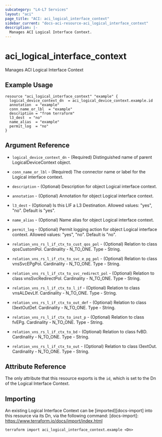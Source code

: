 ```yaml
---
subcategory: "L4-L7 Services"
layout: "aci"
page_title: "ACI: aci_logical_interface_context"
sidebar_current: "docs-aci-resource-aci_logical_interface_context"
description: |-
  Manages ACI Logical Interface Context.
---
```


# aci_logical_interface_context

Manages ACI Logical Interface Context

## Example Usage

```hcl
resource "aci_logical_interface_context" "example" {
  logical_device_context_dn  = aci_logical_device_context.example.id
  annotation  = "example"
  conn_name_or_lbl  = "example"
  description = "from terraform"
  l3_dest  = "no"
  name_alias  = "example"
  permit_log  = "no"
}
```

## Argument Reference

- `logical_device_context_dn` - (Required) Distinguished name of parent LogicalDeviceContext object.
- `conn_name_or_lbl` - (Required) The connector name or label for the Logical interface context.
- `description` - (Optional) Description for object Logical interface context.
- `annotation` - (Optional) Annotation for object Logical interface context.
- `l3_dest` - (Optional) Is this LIF a L3 Destination.
  Allowed values: "yes", "no". Default is "yes".
- `name_alias` - (Optional) Name alias for object Logical interface context.
- `permit_log` - (Optional) Permit logging action for object Logical interface context.
  Allowed values: "yes", "no". Default is "no".

- `relation_vns_rs_l_if_ctx_to_cust_qos_pol` - (Optional) Relation to class qosCustomPol. Cardinality - N_TO_ONE. Type - String.
- `relation_vns_rs_l_if_ctx_to_svc_e_pg_pol` - (Optional) Relation to class vnsSvcEPgPol. Cardinality - N_TO_ONE. Type - String.
- `relation_vns_rs_l_if_ctx_to_svc_redirect_pol` - (Optional) Relation to class vnsSvcRedirectPol. Cardinality - N_TO_ONE. Type - String.
- `relation_vns_rs_l_if_ctx_to_l_if` - (Optional) Relation to class vnsALDevLIf. Cardinality - N_TO_ONE. Type - String.
- `relation_vns_rs_l_if_ctx_to_out_def` - (Optional) Relation to class l3extOutDef. Cardinality - N_TO_ONE. Type - String.
- `relation_vns_rs_l_if_ctx_to_inst_p` - (Optional) Relation to class fvEPg. Cardinality - N_TO_ONE. Type - String.
- `relation_vns_rs_l_if_ctx_to_bd` - (Optional) Relation to class fvBD. Cardinality - N_TO_ONE. Type - String.
- `relation_vns_rs_l_if_ctx_to_out` - (Optional) Relation to class l3extOut. Cardinality - N_TO_ONE. Type - String.

## Attribute Reference

The only attribute that this resource exports is the `id`, which is set to the
Dn of the Logical Interface Context.

## Importing

An existing Logical Interface Context can be [imported][docs-import] into this resource via its Dn, via the following command:
[docs-import]: https://www.terraform.io/docs/import/index.html

```
terraform import aci_logical_interface_context.example <Dn>
```
